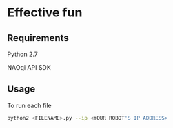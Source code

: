 # Effective fun

## Requirements
Python 2.7

NAOqi API SDK

## Usage
To run each file

```bash
python2 <FILENAME>.py --ip <YOUR ROBOT'S IP ADDRESS>
```
